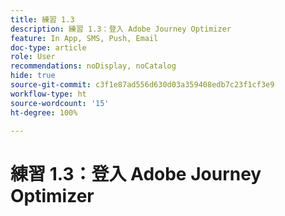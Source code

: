 ```yaml
---
title: 練習 1.3
description: 練習 1.3：登入 Adobe Journey Optimizer
feature: In App, SMS, Push, Email
doc-type: article
role: User
recommendations: noDisplay, noCatalog
hide: true
source-git-commit: c3f1e87ad556d630d03a359408edb7c23f1cf3e9
workflow-type: ht
source-wordcount: '15'
ht-degree: 100%

---
```



# 練習 1.3：登入 Adobe Journey Optimizer
